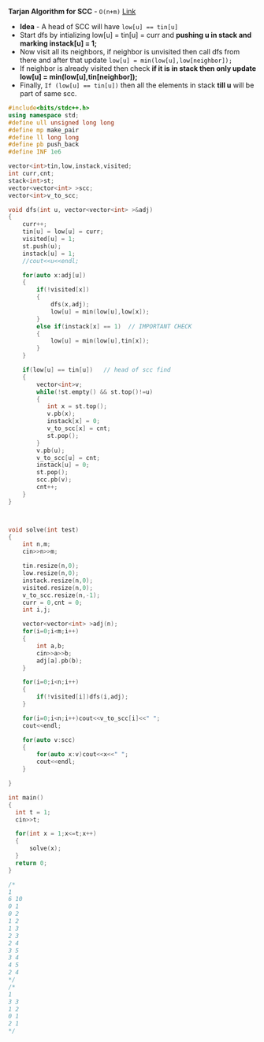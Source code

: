 
**Tarjan Algorithm for SCC** - `O(n+m)`
[Link](https://www.geeksforgeeks.org/tarjan-algorithm-find-strongly-connected-components/)
* **Idea** - A head of SCC will have `low[u] == tin[u]`
* Start dfs by intializing low[u] = tin[u] = curr and **pushing u in stack and marking instack[u] = 1;**
* Now visit all its neighbors, if neighbor is unvisited then call dfs from there and after that update `low[u] = min(low[u],low[neighbor]);`
* If neighbor is already visited then check **if it is in stack then only update low[u] = min(low[u],tin[neighbor]);**
* Finally, `If (low[u] == tin[u])` then all the elements in stack **till u** will be part of same scc.

```c++
#include<bits/stdc++.h>
using namespace std;
#define ull unsigned long long
#define mp make_pair
#define ll long long
#define pb push_back
#define INF 1e6

vector<int>tin,low,instack,visited;
int curr,cnt;
stack<int>st;
vector<vector<int> >scc;
vector<int>v_to_scc;

void dfs(int u, vector<vector<int> >&adj)
{
    curr++;
    tin[u] = low[u] = curr;
    visited[u] = 1;
    st.push(u);
    instack[u] = 1;
    //cout<<u<<endl;

    for(auto x:adj[u])
    {
        if(!visited[x])
        {
            dfs(x,adj);
            low[u] = min(low[u],low[x]);
        }
        else if(instack[x] == 1)  // IMPORTANT CHECK
        {
            low[u] = min(low[u],tin[x]);
        }
    }

    if(low[u] == tin[u])   // head of scc find
    {
        vector<int>v;
        while(!st.empty() && st.top()!=u)
        {
           int x = st.top();
           v.pb(x);
           instack[x] = 0;
           v_to_scc[x] = cnt;
           st.pop();
        }
        v.pb(u);
        v_to_scc[u] = cnt;
        instack[u] = 0;
        st.pop();
        scc.pb(v);
        cnt++;
    }
}



void solve(int test)
{
    int n,m;
    cin>>n>>m;

    tin.resize(n,0);
    low.resize(n,0);
    instack.resize(n,0);
    visited.resize(n,0);
    v_to_scc.resize(n,-1);
    curr = 0,cnt = 0;
    int i,j;

    vector<vector<int> >adj(n);
    for(i=0;i<m;i++)
    {
        int a,b;
        cin>>a>>b;
        adj[a].pb(b);
    }

    for(i=0;i<n;i++)
    {
        if(!visited[i])dfs(i,adj);
    }

    for(i=0;i<n;i++)cout<<v_to_scc[i]<<" ";
    cout<<endl;

    for(auto v:scc)
    {
        for(auto x:v)cout<<x<<" ";
        cout<<endl;
    }

}

int main()
{
  int t = 1;
  cin>>t;

  for(int x = 1;x<=t;x++)
  {
      solve(x);
  }
  return 0;
}

/*
1
6 10
0 1
0 2
1 2
1 3
2 3
2 4
3 5
3 4
4 5
2 4
*/
/*
1
3 3
1 2
0 1
2 1
*/
```
